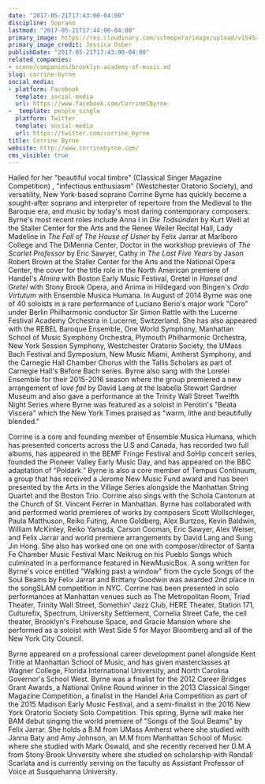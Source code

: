```yaml
---
date: "2017-05-21T17:43:00-04:00"
discipline: Soprano
lastmod: "2017-05-21T17:44:00-04:00"
primary_image: https://res.cloudinary.com/schmopera/image/upload/v1545409169/media/webhook-uploads/1495402898112/corrine-byrne-soprano_orig.jpg.jpg
primary_image_credit: Jessica Osber
publishDate: "2017-05-21T17:43:00-04:00"
related_companies:
- scene/companies/brooklyn-academy-of-music.md
slug: corrine-byrne
social_media:
- platform: Facebook
  template: social-media
  url: https://www.facebook.com/CorrineCByrne
- _template: people_single
  platform: Twitter
  template: social-media
  url: https://twitter.com/corrine_byrne
title: Corrine Byrne
website: http://www.corrinebyrne.com/
cms_visible: true
---
```


Hailed for her "beautiful vocal timbre" (Classical Singer Magazine Competition) , "infectious enthusiasm" (Westchester Oratorio Society), and versatility, New York-based soprano Corrine Byrne has quickly become a sought-after soprano and  interpreter of repertoire from the Medieval to the Baroque era, and music by today's most daring contemporary composers. Byrne's most recent roles include Anna I in *Die Todsünden* by Kurt Weill at the Staller Center for the Arts and the Renee  Weiler Recital Hall, Lady Madeline in *The Fall of The House of Usher* by Felix Jarrar at Marlboro College and The DiMenna Center, Doctor in the workshop previews of *The Scarlet Professor* by Eric Sawyer, Cathy in *The Last Five Years* by Jason Robert Brown at the Staller Center for the Arts and the National Opera Center, the cover for the title role in the North American premiere of Handel's *Almira* with Boston Early Music Festival, Gretel in *Hansel and Gretel* with Stony Brook Opera, and Anima in Hildegard von Bingen's *Ordo Virtutum* with Ensemble Musica Humana. In August of 2014 Byrne was one of 40 soloists in a rare performance of Luciano Berio's major work "Coro" under Berlin Philharmonic conductor Sir Simon Rattle with the Lucerne Festival Academy Orchestra in Lucerne, Switzerland. She has also appeared with the REBEL Baroque Ensemble, One World Symphony, Manhattan School of Music Symphony Orchestra, Plymouth Philharmonic Orchestra, New York Session Symphony, Westchester Oratorio Society, the UMass Bach Festival and Symposium, New Music Miami, Amherst Symphony, and the Carnegie Hall Chamber Chorus with the Tallis Scholars as part of Carnegie Hall's Before Bach series. Byrne also sang with the Lorelei Ensemble for their 2015-2016 season where the group premiered a new arrangement of *love fail* by David Lang at the Isabella Stewart Gardner Museum and also gave a performance at the Trinity Wall Street Twelfth Night Series where Byrne was featured as a soloist in Perotin's "Beata Viscera" which the New York Times praised as "warm, lithe and beautifully blended." 

Corrine is a core and founding member of Ensemble Musica Humana, which has presented concerts across the U.S and Canada, has recorded two full albums, has appeared in the BEMF Fringe Festival and SoHip concert series, founded the Pioneer Valley Early Music Day, and has appeared on the BBC adaptation of “Poldark.”  Byrne is also a core member of Tempus Continuum, a group that has received a Jerome New Music Fund award and has been presented by the Arts in the Village Series alongside the Manhattan String Quartet and the Boston Trio. Corrine also sings with the Schola Cantorum at the Church of St. Vincent Ferrer in Manhattan. Byrne has collaborated with and performed world premieres of works by composers Scott Wollschleger, Paula Matthuson, Reiko Futing, Anne Goldberg, Alex Burtzos, Kevin Baldwin, William McKinley, Reiko Yamada, Carson Cooman, Eric Sawyer, Alex Weiser, and Felix Jarrar and world premiere arrangements by David Lang and Sung Jin Hong. She also has worked one on one with composer/director of Santa Fe Chamber Music Festival Marc Neikrug on his Pueblo Songs which culminated in a performance featured in NewMusicBox.   A song written for Byrne's voice entitled "Walking past a window" from the cycle Songs of the Soul Beams by Felix Jarrar and Brittany Goodwin was awarded 2nd place in the songSLAM competition in NYC. Corrine has been presented in solo performances at Manhattan venues such as The Metropolitan Room, Triad Theater,  Trinity Wall Street, Somethin' Jazz Club, HERE Theater, Station 171, Culturefix, Spectrum, University Settlement, Cornelia Street Cafe, the cell theater,  Brooklyn's Firehouse Space, and Gracie Mansion where she performed as a soloist with West Side 5 for Mayor Bloomberg and all of the New York City Council. 

Byrne appeared on a professional career development panel alongside Kent Tritle at Manhattan School of Music, and has given masterclasses at Wagner College, Florida International University, and North Carolina Governor's School West. Byrne was a finalist for the 2012 Career Bridges Grant Awards, a National Online Round winner in the 2013 Classical Singer Magazine Competition, a finalist in the Handel Aria Competition as part of the 2015 Madison Early Music Festival, and a semi-finalist in the 2016 New York Oratorio Society Solo Competition.  This spring, Byrne will make her BAM debut singing the world premiere of "Songs of the Soul Beams" by Felix Jarrar. She holds a B.M from UMass Amherst where she studied with Janna Baty and Amy Johnson, an M.M from Manhattan School of Music where she studied with Mark Oswald, and she recently received her D.M.A from Stony Brook University where she studied on scholarship with Randall Scarlata and is currently serving on the faculty as Assistant Professor of Voice at Susquehanna University.
